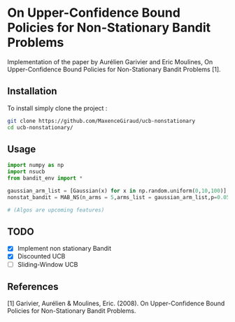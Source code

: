 # On Upper-Confidence Bound Policies for Non-Stationary Bandit Problems


Implementation of the paper by Aurélien Garivier and Eric Moulines, On Upper-Confidence Bound Policies for Non-Stationary Bandit Problems [1].

## Installation
To install simply clone the project : 
```bash
git clone https://github.com/MaxenceGiraud/ucb-nonstationary
cd ucb-nonstationary/
```
## Usage
```python
import numpy as np
import nsucb
from bandit_env import *

gaussian_arm_list = [Gaussian(x) for x in np.random.uniform(0,10,100)]
nonstat_bandit = MAB_NS(n_arms = 5,arms_list = gaussian_arm_list,p=0.05)

# (Algos are upcoming features)
```

## TODO
- [x] Implement non stationary Bandit
- [x] Discounted UCB
- [ ] Sliding-Window UCB

## References
[1] Garivier, Aurélien & Moulines, Eric. (2008). On Upper-Confidence Bound Policies for Non-Stationary Bandit Problems. 